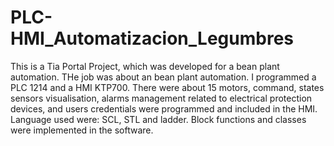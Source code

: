 # PLC-HMI_Automatizacion_Legumbres
This is a Tia Portal Project, which was developed for a bean plant automation.
THe job was about an bean plant automation. I programmed a PLC 1214 and a HMI KTP700. There were about 15 motors, command, states sensors visualisation,
alarms management related to electrical protection devices, and users credentials were programmed and included in the HMI. 
Language used were: SCL, STL and ladder. Block functions and classes were implemented in the software.
